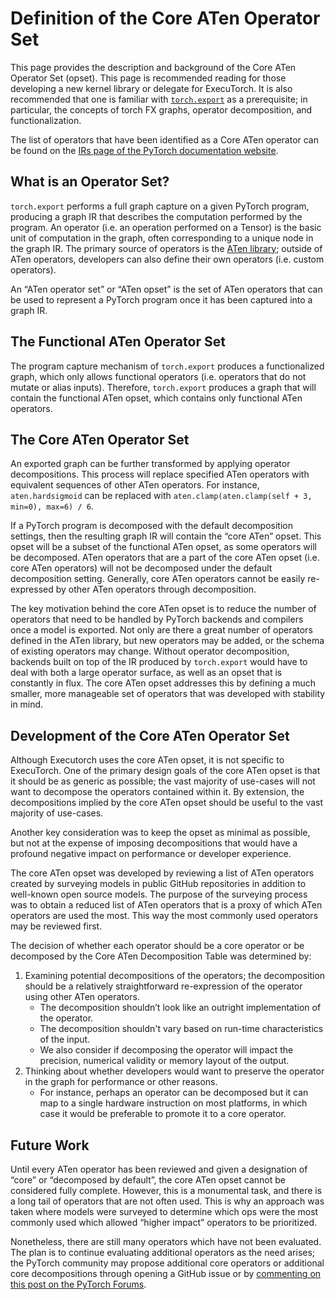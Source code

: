# Definition of the Core ATen Operator Set

This page provides the description and background of the Core ATen Operator Set (opset). This page is recommended reading for those developing a new kernel library or delegate for ExecuTorch. It is also recommended that one is familiar with [`torch.export`](https://pytorch.org/docs/main/export.html) as a prerequisite; in particular, the concepts of torch FX graphs, operator decomposition, and functionalization.

The list of operators that have been identified as a Core ATen operator can be found on the [IRs page of the PyTorch documentation website](https://pytorch.org/docs/main/torch.compiler_ir.html).

## What is an Operator Set?

`torch.export` performs a full graph capture on a given PyTorch program, producing a graph IR that describes the computation performed by the program. An operator (i.e. an operation performed on a Tensor) is the basic unit of computation in the graph, often corresponding to a unique node in the graph IR. The primary source of operators is the [ATen library](https://pytorch.org/cppdocs/#aten); outside of ATen operators, developers can also define their own operators (i.e. custom operators).

An “ATen operator set” or “ATen opset” is the set of ATen operators that can be used to represent a PyTorch program once it has been captured into a graph IR.

## The Functional ATen Operator Set

The program capture mechanism of `torch.export` produces a functionalized graph, which only allows functional operators (i.e. operators that do not mutate or alias inputs). Therefore, `torch.export` produces a graph that will contain the functional ATen opset, which contains only functional ATen operators.

## The Core ATen Operator Set

An exported graph can be further transformed by applying operator decompositions. This process will replace specified ATen operators with equivalent sequences of other ATen operators. For instance, `aten.hardsigmoid` can be replaced with `aten.clamp(aten.clamp(self + 3, min=0), max=6) / 6`.

If a PyTorch program is decomposed with the default decomposition settings, then the resulting graph IR will contain the “core ATen” opset. This opset will be a subset of the functional ATen opset, as some operators will be decomposed. ATen operators that are a part of the core ATen opset (i.e. core ATen operators) will not be decomposed under the default decomposition setting. Generally, core ATen operators cannot be easily re-expressed by other ATen operators through decomposition.

The key motivation behind the core ATen opset is to reduce the number of operators that need to be handled by PyTorch backends and compilers once a model is exported. Not only are there a great number of operators defined in the ATen library, but new operators may be added, or the schema of existing operators may change. Without operator decomposition, backends built on top of the IR produced by `torch.export` would have to deal with both a large operator surface, as well as an opset that is constantly in flux. The core ATen opset addresses this by defining a much smaller, more manageable set of operators that was developed with stability in mind.

## Development of the Core ATen Operator Set

Although Executorch uses the core ATen opset, it is not specific to ExecuTorch. One of the primary design goals of the core ATen opset is that it should be as generic as possible; the vast majority of use-cases will not want to decompose the operators contained within it. By extension, the decompositions implied by the core ATen opset should be useful to the vast majority of use-cases.

Another key consideration was to keep the opset as minimal as possible, but not at the expense of imposing decompositions that would have a profound negative impact on performance or developer experience.

The core ATen opset was developed by reviewing a list of ATen operators created by surveying models in public GitHub repositories in addition to well-known open source models. The purpose of the surveying process was to obtain a reduced list of ATen operators that is a proxy of which ATen operators are used the most. This way the most commonly used operators may be reviewed first.

The decision of whether each operator should be a core operator or be decomposed by the Core ATen Decomposition Table was determined by:

1. Examining potential decompositions of the operators; the decomposition should be a relatively straightforward re-expression of the operator using other ATen operators.
    * The decomposition shouldn’t look like an outright implementation of the operator.
    * The decomposition shouldn't vary based on run-time characteristics of the input.
    * We also consider if decomposing the operator will impact the precision, numerical validity or memory layout of the output.
2. Thinking about whether developers would want to preserve the operator in the graph for performance or other reasons.
    * For instance, perhaps an operator can be decomposed but it can map to a single hardware instruction on most platforms, in which case it would be preferable to promote it to a core operator.

## Future Work

Until every ATen operator has been reviewed and given a designation of “core” or “decomposed by default”, the core ATen opset cannot be considered fully complete. However, this is a monumental task, and there is a long tail of operators that are not often used. This is why an approach was taken where models were surveyed to determine which ops were the most commonly used which allowed “higher impact” operators to be prioritized.

Nonetheless, there are still many operators which have not been evaluated. The plan is to continue evaluating additional operators as the need arises; the PyTorch community may propose additional core operators or additional core decompositions through opening a GitHub issue or by [commenting on this post on the PyTorch Forums](https://dev-discuss.pytorch.org/t/defining-the-core-aten-opset/1464).
